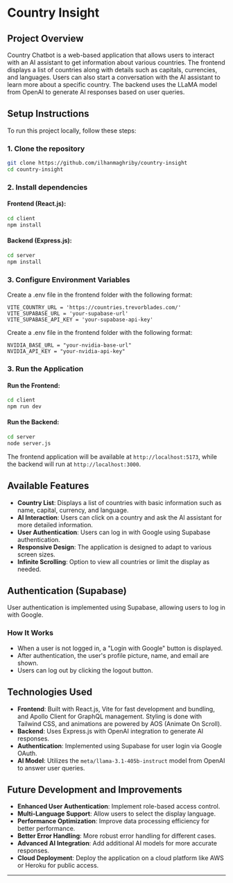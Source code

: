 # Country Insight

## Project Overview

Country Chatbot is a web-based application that allows users to interact with an AI assistant to get information about various countries. The frontend displays a list of countries along with details such as capitals, currencies, and languages. Users can also start a conversation with the AI assistant to learn more about a specific country. The backend uses the LLaMA model from OpenAI to generate AI responses based on user queries.

## Setup Instructions

To run this project locally, follow these steps:

### 1. Clone the repository

```bash
git clone https://github.com/ilhanmaghriby/country-insight
cd country-insight
```

### 2. Install dependencies

#### Frontend (React.js):

```bash
cd client
npm install
```

#### Backend (Express.js):

```bash
cd server
npm install
```

### 3. Configure Environment Variables

Create a .env file in the frontend folder with the following format:

```
VITE_COUNTRY_URL = 'https://countries.trevorblades.com/'
VITE_SUPABASE_URL = 'your-supabase-url'
VITE_SUPABASE_API_KEY = 'your-supabase-api-key'
```

Create a .env file in the frontend folder with the following format:

```
NVIDIA_BASE_URL = "your-nvidia-base-url"
NVIDIA_API_KEY = "your-nvidia-api-key"

```

### 3. Run the Application

#### Run the Frontend:

```bash
cd client
npm run dev
```

#### Run the Backend:

```bash
cd server
node server.js
```

The frontend application will be available at `http://localhost:5173`, while the backend will run at `http://localhost:3000`.

## Available Features

- **Country List**: Displays a list of countries with basic information such as name, capital, currency, and language.
- **AI Interaction**: Users can click on a country and ask the AI assistant for more detailed information.
- **User Authentication**: Users can log in with Google using Supabase authentication.
- **Responsive Design**: The application is designed to adapt to various screen sizes.
- **Infinite Scrolling**: Option to view all countries or limit the display as needed.

## Authentication (Supabase)

User authentication is implemented using Supabase, allowing users to log in with Google.

### How It Works

- When a user is not logged in, a "Login with Google" button is displayed.
- After authentication, the user's profile picture, name, and email are shown.
- Users can log out by clicking the logout button.

## Technologies Used

- **Frontend**: Built with React.js, Vite for fast development and bundling, and Apollo Client for GraphQL management. Styling is done with Tailwind CSS, and animations are powered by AOS (Animate On Scroll).
- **Backend**: Uses Express.js with OpenAI integration to generate AI responses.
- **Authentication**: Implemented using Supabase for user login via Google OAuth.
- **AI Model**: Utilizes the `meta/llama-3.1-405b-instruct` model from OpenAI to answer user queries.

## Future Development and Improvements

- **Enhanced User Authentication**: Implement role-based access control.
- **Multi-Language Support**: Allow users to select the display language.
- **Performance Optimization**: Improve data processing efficiency for better performance.
- **Better Error Handling**: More robust error handling for different cases.
- **Advanced AI Integration**: Add additional AI models for more accurate responses.
- **Cloud Deployment**: Deploy the application on a cloud platform like AWS or Heroku for public access.

---
